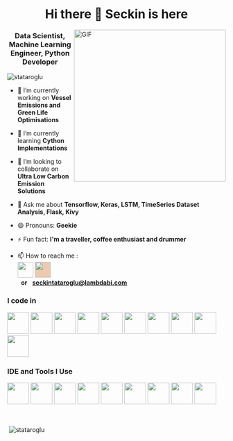 <h1 align="center">Hi there 👋 Seckin is here</h1>

<img align="right" alt="GIF" src="https://github.com/stataroglu/stataroglu/blob/main/coding.gif?raw=true" height="350" />

<h3 align="center">Data Scientist, Machine Learning Engineer, Python Developer</h3>

<p align="left"> <img src="https://komarev.com/ghpvc/?username=stataroglu&color=brightgreen" alt="stataroglu" /> </p>


- 🔭 I’m currently working on **Vessel Emissions and Green Life Optimisations**

- 🌱 I’m currently learning **Cython Implementations**

- 👯 I’m looking to collaborate on **Ultra Low Carbon Emission Solutions**

<!-- - 📝 I regularly write articles on [https://medium.com/@seckintataroglu](https://medium.com/@seckintataroglu) -->

<!-- - 🤔 I’m looking for help with **E-Commerce** -->

- 💬 Ask me about **Tensorflow, Keras, LSTM, TimeSeries Dataset Analysis, Flask, Kivy**

- 😄 Pronouns: **Geekie**

- ⚡ Fun fact: **I'm a traveller, coffee enthusiast and drummer**

- 📫 How to reach me :
<br /> [<img src="https://img.shields.io/badge/LinkedIn-0077B5?style=for-the-badge&logo=linkedin&logoColor=white" height="36px"/>](https://www.linkedin.com/in/seckintataroglu/) [<img src="https://www.lambdabi.com/assets/img/logoMedium-shadow-3.png" height="36px" style="background-color:#ebcab0;" />](https://www.lambdabi.com/) <br /> &nbsp; <b>or</b> &nbsp; <b>seckintataroglu@lambdabi.com</b>


### I code in
<code><img height="50" width="50" src="https://img.icons8.com/color/48/000000/python.png" /></code>
<code><img height="50" width="50" src="https://img.icons8.com/color/48/000000/tensorflow.png"/></code>
<code><img height="50" width="50" src="https://img.icons8.com/color/48/000000/postgreesql.png"/></code>
<code><img height="50" width="50" src="https://kivy.org/logos/kivy-logo-black-64.png"/></code>
<code><img height="50" width="50" src="https://kivymd.readthedocs.io/en/latest/_static/logo-kivymd.png"/></code>
<code><img height="50" width="50" src="https://img.icons8.com/color/48/000000/html-5.png" /></code>
<code><img height="50" width="50" src="https://img.icons8.com/color/48/000000/css3.png" /></code>
<code><img height="50" width="50" src="https://img.icons8.com/color/48/000000/bootstrap.png" /></code>
<code><img height="50" width="50" src="https://img.icons8.com/color/48/000000/javascript.png"/></code>
<code><img height="50" width="50" src="https://www.chartjs.org/img/chartjs-logo.svg"/></code>

 


### IDE and Tools I Use
<code><img height="50" width="50" src="https://img.icons8.com/color/48/000000/visual-studio-code-2019.png"/></code>
<code><img height="50" width="50" src="https://colab.research.google.com/img/colab_favicon_256px.png"/></code>
<code><img height="50" width="50" src="https://img.icons8.com/dusk/64/000000/anaconda.png"/></code>
<code><img height="50" width="50" src="https://jupyter.org/assets/main-logo.svg"/></code>
<code><img height="50" width="50" src="https://img.icons8.com/color/48/000000/powershell.png"/></code>
<code><img height="50" width="50" src="https://img.icons8.com/color/50/000000/git.png"/></code>
<code><img height="50" width="50" src="https://img.icons8.com/color/48/000000/linux.png"/></code>
<code><img height="50" width="50" src="https://img.icons8.com/color/48/000000/azure-1.png"/></code>
<code><img height="50" width="50" src="https://img.icons8.com/fluent/48/000000/google-cloud.png"/></code>

<br>



<!-- MOST USED LANGUAGES -->
<!-- <p><img align="left" src="https://github-readme-stats.vercel.app/api/top-langs/?username=stataroglu&layout=compact&hide=html" alt="stataroglu" /></p> -->

<!-- <a href="https://github.com/stataroglu">
  <img align="center" src="https://github-readme-stats.vercel.app/api/top-langs/?username=stataroglu&theme=light&hide_langs_below=1" />
</a> -->


<!-- GITHUB STATS -->
<p>&nbsp;<img align="center" src="https://github-readme-stats.vercel.app/api?username=stataroglu&show_icons=true" alt="stataroglu" /></p>



<!-- ### 💻 Workspace Spec
<img src="https://img.shields.io/badge/NVIDIA-GTX1650-76B900?style=for-the-badge&logo=nvidia&logoColor=white"/>  <img src="https://img.shields.io/badge/AMD-Ryzen_5_4600H-ED1C24?style=for-the-badge&logo=amd&logoColor=white"/>  -->

<!-- [![Hareesh's github stats](https://github-readme-stats.vercel.app/api?username=hareesh-r&hide=issues,contribs&theme=dark)](https://github.com/hareesh-r/github-readme-stats) -->
